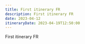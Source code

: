 ```yaml
---
title: First itinerary FR
description: First itinerary FR
date: 2023-04-12
itineraryDate: 2023-04-19T12:50:00
---
```


First itinerary FR

